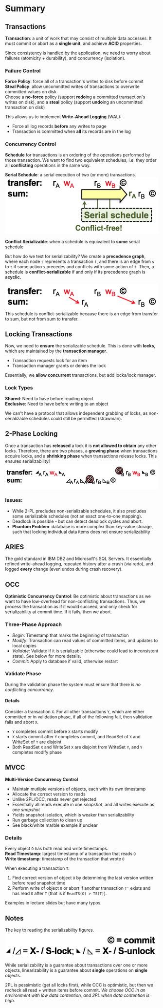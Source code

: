 # Summary 

## Transactions
**Transaction**: a unit of work that may consist of multiple data accesses. It must commit or abort as a **single unit**, and achieve **ACID** properties.

Since consistency is handled by the application, we need to worry about failures (atomicity + durability), and concurrency (isolation).

### Failure Control
**Force Policy**: force all of a transaction's writes to disk before commit  
**Steal Policy**: allow uncommitted writes of transactions to overwrite committed values on disk  
Choose a **no-force** policy (support **redo**ing a committed transaction's writes on disk), and a **steal** policy (support **undo**ing an uncommitted transaction on disk)  

This allows us to implement **Write-Ahead Logging** (WAL):  
* Force all log records **before** any writes to page   
* Transaction is committed when **all** its records are in the log

### Concurrency Control
**Schedule** for transactions is an ordering of the operations performed by those transaction. We want to find two equivalent schedules, i.e. they order all **conflicting** operations in the same way.

**Serial Schedule**: a serial execution of two (or more) transactions.  
![serial schedule image](/transactions/serial_schedule.png)

**Conflict Serializable**: when a schedule is equivalent to **some** serial schedule

But how do we test for serializability? We create a **precedence graph**, where each node ``t`` represents a transaction ``t``, and there is an edge from ``s`` to ``t`` if some action ``s`` precedes and conflicts with some action of ``t``. Then, a schedule is **conflict-serializable** if and only if its precedence graph is **acyclic.** 

![serial schedule image](/transactions/acyclic_graph.png)  
This schedule is conflict-serializable because there is an edge from transfer to sum, but not from sum to transfer.

## Locking Transactions
Now, we need to **ensure** the serializable schedule. This is done with **locks**, which are maintained by the **transaction manager**.  
* Transaction requests lock for an item  
* Transaction manager grants or denies the lock

Essentially, we **allow concurrent** transactions, but add locks/lock manager.
### Lock Types
**Shared**: Need to have before reading object  
**Exclusive**: Need to have before writing to an object  

We can't have a protocol that allows independent grabbing of locks, as non-serializable schedules could still be permitted (strawman).

## 2-Phase Locking
Once a transaction has **released** a lock it is **not allowed to obtain** any other locks. Therefore, there are two phases, a **growing phase** when transactions acquire locks, and a **shrinking phase** when transactions release locks. This ensures serializability!  
![serial schedule image](/transactions/2pl_example.png)  

### Issues:  

* While 2-PL precludes non-serializable schedules, it also precludes some serializable schedules (not an exact one-to-one mapping).
* Deadlock is possible - but can detect deadlock cycles and abort.
* **Phantom Problem**: database is more complex than key-value storage, such that locking individual data items does not ensure serializability

## ARIES
The gold standard in IBM DB2 and Microsoft's SQL Servers. It essentially refined write-ahead logging, repeated history after a crash (via redo), and logged **every** change (even undos during crash recovery).

## OCC
**Optimistic Concurrency Control**: Be optimistic about transactions as we want to have low-overhead for non-conflicting transactions. Thus, we process the transaction as if it would succeed, and only check for serializability at commit time. If it fails, then we abort. 

### Three-Phase Approach  
* *Begin*: Timestamp that marks the beginning of transaction  
* *Modify*: Transaction can read values of committed items, and updates to local copies  
* *Validate*: Validate if it is serializable (otherwise could lead to inconsistent state). See below for more details.
* *Commit*: Apply to database if valid, otherwise restart  

### Validate Phase
During the validation phase the system must ensure that there is *no conflicting concurrency*. 

#### Details
Consider a transaction `X`. For all other transactions `Y`, which are either committed or in validation phase, if all of the following fail, then validation fails and abort `X`.

* `Y` completes commit before `X` starts modify
* `X` starts commit after `Y` completes commit, and ReadSet of `X` and WriteSet of `Y` are disjoint  
* Both ReadSet `X` and WriteSet `X` are disjoint from WriteSet `Y`, and `Y` completes modify phase

## MVCC
**Multi-Version Concurrency Control**   
* Maintain mutliple versions of objects, each with its own timestamp  
* Allocate the correct version to reads  
* Unlike 2PL/OCC, reads never get rejected  
* Essentially all reads execute in one *snapshot*, and all writes execute as one *snapshot*  
* Yields snapshot isolation, which is weaker than serializability  
* Run garbage collection to clean up  
* See black/white marble example if unclear

### Details
Every object `O` has both read and write timestamps.  
**Read Timestamp**: largest timestamp of a transaction that reads `O`  
**Write timestamp**: timestamp of the transaction that wrote `O`  

When executing a transaction `T`:  
1. Find correct version of object `O` by determining the last version written before read snapshot time  
2. Perform write of object `O` or abort if another transaction `T'` exists and has read `O` after `T` (that is if `ReadTS(O) > TS(T)`).

Examples in lecture slides but have many typos.

## Notes
The key to reading the serializability figures.  
![serial schedule image](/transactions/key.png)

While serializability is a guarantee about transactions over one or more objects, linearizability is a guarantee about **single** operations on **single** objects.

2PL is pessimistic (get all locks first), while OCC is optimistic, but then we recheck all read + written items before commit. *We choose OCC in an environment with low data contention, and 2PL when data contention is high.*